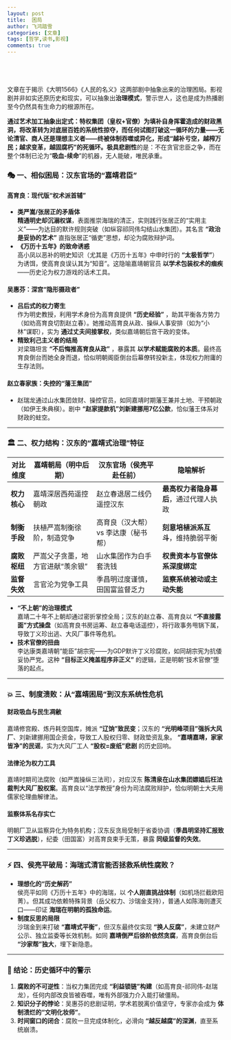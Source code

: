 ```yaml
---
layout: post
title:  困局
author: 飞鸿踏雪
categories: [文章]
tags: [哲学,读书,影视]
comments: true
---
```

<p style="
    color:white;
    border-radius: 15px 50px;
    background: var(--oc-blue-5);
    padding: 20px;
    
"> 
高育良哀叹 “明朝那些事儿，怎么就在汉东重演了？”——此问正是历史的锋利拷问：当权力失去人民性的锚定，任何精巧的权谋术都不过是通往坟墓的捷径。</p>

文章在于揭示《大明1566》《人民的名义》这两部剧中抽象出来的治理困局。影视剧并非如实还原历史和现实，可以抽象出**治理模式**，警示世人，这也是成为热播剧至今仍然具有生命力的根源所在。

**通过艺术加工抽象出定式：特权集团（皇权+官僚）为填补自身挥霍造成的财政黑洞，将改革转为对底层百姓的系统性掠夺，而任何试图打破这一循环的力量——无论清官、商人还是理想主义者——终被体制吞噬或异化，形成“越补亏空，越榨万民；越求变革，越固腐朽”的死循环。**极具**悲剧性**的是：不在贪官忠臣之争，而在整个体制已沦为“**吸血-续命**”的机器，无人能破，唯民承重。

### 🎭 一、相似困局：汉东官场的“嘉靖君臣”
#### 高育良：现代版“权术派首辅”
- **类严嵩/张居正的矛盾体**  
  **精通明史却沉溺权谋**，表面推崇海瑞的清正，实则践行张居正的“实用主义”——为达目的默许规则突破（如纵容祁同伟勾结山水集团）。其名言 **“政治是妥协的艺术”** 直指张居正“循吏”思想，却沦为腐败辩护词。  
- **《万历十五年》的致命诱惑**  
  高小凤以恶补的明史知识（尤其是《万历十五年》中申时行的 **“太极哲学”**）为诱饵，使高育良误认其为“知音”。这隐喻嘉靖朝官员 **以学术包装权术的痼疾**——历史沦为权力游戏的话术工具。

#### 吴惠芬：深宫“隐形摄政者”
- **吕后式的权力寄生**  
  作为明史教授，利用学术身份为高育良提供 **“历史经验”** ，助其平衡各方势力（如劝高育良切割赵立春）。她推动高育良从政、操纵人事安排（如为“小林”谋职），实为 **通过丈夫间接掌权**，类似嘉靖朝后宫干政的变体。  
- **精致利己主义者的结局**  
  对梁璐坦言 **“不后悔推高育良从政”** ，暴露其 **以学术赋能腐败的本质**。最终高育良倒台而她全身而退，恰似明朝阁臣倒台后幕僚转投新主，体现权力附庸的生存法则。

#### 赵立春家族：失控的“藩王集团”
- 赵瑞龙通过山水集团敛财、操控官员，如同嘉靖时期藩王兼并土地、干预朝政（如伊王朱典楧）。剧中 **“赵家提款机”刘新建挪用7亿公款**，恰似藩王体系对财政的蛀空。

---

### 🏛️ 二、权力结构：汉东的“嘉靖式治理”特征

| 对比维度   | 嘉靖朝局（明中后期）               | 汉东官场（侯亮平赴任前）           | 隐喻解析                                   |
|------------|------------------------------------|------------------------------------|--------------------------------------------|
| **权力核心** | 嘉靖深居西苑遥控朝政               | 赵立春退居二线仍遥控汉东           | **最高权力者隐身幕后**，通过代理人执政     |
| **制衡手段** | 扶植严嵩制衡徐阶，制造党争         | 高育良（汉大帮）vs 李达康（秘书帮） | **刻意培植派系互斗**，维持脆弱平衡         |
| **腐败枢纽** | 严嵩父子贪墨，地方官进献“羡余银”   | 山水集团作为白手套洗钱             | **权贵资本与官僚体系深度绑定**             |
| **监督失效** | 言官沦为党争工具                   | 季昌明过度谨慎，田国富监督乏力     | **监察系统被动或主动失能**                 |

- **“不上朝”的治理模式**  
  嘉靖二十年不上朝却通过密折掌控全局；汉东的赵立春、高育良以 **“不直接露面”方式操盘**（如高育良书房运筹、赵立春电话遥控），将行政事务甩锅下属，导致丁义珍出逃、大风厂事件等危机。  
- **技术官僚的扭曲**  
  李达康类嘉靖朝“能臣”胡宗宪——为GDP默许丁义珍腐败，如同胡宗宪为抗倭妥协严党。这种 **“目标正义掩盖程序非正义”** 的逻辑，正是明朝“技术官僚”堕落的起点。

---

### 💥 三、制度溃败：从“嘉靖困局”到汉东系统性危机
#### 财政吸血与民生凋敝
嘉靖修宫殿、炼丹耗空国库，摊派 **“辽饷”致民变**；汉东的 **“光明峰项目”强拆大风厂**、刘新建挪用国企资金，导致工人股权归零、财政垫资乱象。 **“嘉靖嘉靖，家家皆净”的民谣**，实为大风厂工人 **“股权=废纸”悲剧** 的历史回响。

#### 法律沦为权力工具
嘉靖时期司法腐败（如严嵩操纵三法司），对应汉东 **陈清泉在山水集团嫖娼后枉法裁判大风厂股权案**。高育良以“法学教授”身份为司法腐败辩护，恰似明朝士大夫用儒家伦理曲解律法。

#### 监察体系名存实亡
明朝厂卫从监察异化为特务机构；汉东反贪局受制于省委协调（**季昌明坚持汇报致丁义珍逃脱**），纪委（田国富）对高育良束手无策，暴露 **同级监督的失效**。

---

### ⚡️ 四、侯亮平破局：海瑞式清官能否拯救系统性腐败？
- **理想化的“历史解药”**  
  侯亮平如同《万历十五年》中的海瑞，以 **个人刚直挑战体制**（如机场拦截欧阳菁）。但其成功依赖特殊背景（岳父权力、沙瑞金支持），普通人如陈海则遭灭口——印证 **海瑞在明朝的孤独命运**。  
- **制度反思的局限**  
  沙瑞金到来打破 **“嘉靖式平衡”**，但汉东最终仅实现 **“换人反腐”**，未建立财产公示、独立监委等长效机制。如同 **嘉靖倒严后徐阶依然贪腐**，高育良倒台后 **“沙家帮”独大**，埋下新隐患。

---

### 💎 结论：历史循环中的警示
1. **腐败的不可逆性**：当权力集团完成 **“利益锁链”构建**（如高育良-祁同伟-赵瑞龙），任何内部改良皆被吞噬，唯有外部强力介入能打破僵局。  
2. **知识分子的悖论**：吴惠芬的悲剧证明，学术若脱离价值坚守，专家亦会成为 **体制溃烂的“文明化妆师”**。  
3. **时间窗口的闭合**：腐败一旦完成体制化，必滑向 **“越反越腐”的深渊**，直至系统崩溃。  
